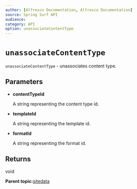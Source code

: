 ```yaml
---
author: [Alfresco Documentation, Alfresco Documentation]
source: Spring Surf API
audience: 
category: API
option: unassociateContentType
---
```


# `unassociateContentType`

`unassociateContentType` - unassociates content type.

## Parameters

-   **contentTypeId**

    A string representing the content type id.

-   **templateId**

    A string representing the template id.

-   **formatId**

    A string representing the format id.


## Returns

void

**Parent topic:**[sitedata](../references/APISurf-sitedata.md)

